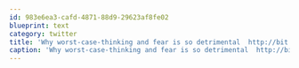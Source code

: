 ```yaml
---
id: 983e6ea3-cafd-4871-88d9-29623af8fe02
blueprint: text
category: twitter
title: 'Why worst-case-thinking and fear is so detrimental  http://bit.ly/9j8x80 (via @sivers)'
caption: 'Why worst-case-thinking and fear is so detrimental  http://bit.ly/9j8x80 (via <span class="username username_linked">@<a href="https://twitter.com/sivers" title="Derek Sivers">sivers</a></span>)'
---
```

